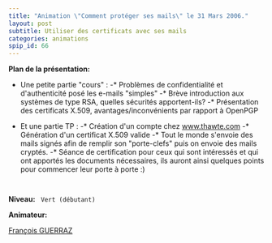 ```yaml
---
title: "Animation \"Comment protéger ses mails\" le 31 Mars 2006."
layout: post
subtitle: Utiliser des certificats avec ses mails
categories: animations
spip_id: 66
---
```



**Plan de la présentation:**


- Une petite partie "cours" :
-* Problèmes de confidentialité et d'authenticité posé les e-mails "simples"
-* Brève introduction aux systèmes de type RSA, quelles sécurités apportent-ils?
-* Présentation des certificats  X.509, avantages/inconvénients par rapport à OpenPGP


- Et une partie TP :
-* Création d'un compte chez www.thawte.com
-* Génération d'un certificat  X.509 valide
-* Tout le monde s'envoie des mails signés afin de remplir son "porte-clefs" puis on envoie des mails cryptés.
-* Séance de certification pour ceux qui sont intéressés et qui ont apportés les documents nécessaires, ils auront ainsi quelques points pour commencer leur porte à porte   :) 

<code>
</code>

**Niveau:**
<code>
Vert (débutant)
</code>


**Animateur:**


[François GUERRAZ]()

<code>
